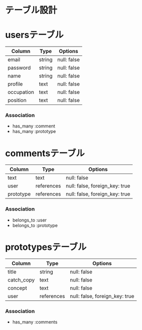 # テーブル設計

# usersテーブル
| Column     | Type   | Options     |
| ---------- | ------ | ----------- |
| email      | string | null: false |
| password   | string | null: false |
| name       | string | null: false |
| profile    | text   | null: false |
| occupation | text   | null: false |
| position   | text   | null: false |

### Association
- has_many :comment
- has_many :prototype

# commentsテーブル
| Column     | Type       | Options                        |
| ---------- | ---------- | ------------------------------ |
| text       | text       | null: false                    |
| user       | references | null: false, foreign_key: true |
| prototype  | references | null: false, foreign_key: true |

### Association
- belongs_to :user
- belongs_to :prototype

# prototypesテーブル
| Column     | Type   | Options     |
| ---------- | ------ | ----------- |
| title      | string | null: false |
| catch_copy | text | null: false |
| concept    | text | null: false |
| user       | references | null: false, foreign_key: true |

### Association
- has_many :comments